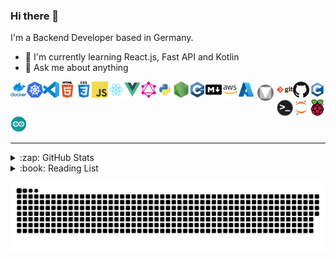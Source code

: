 ### Hi there 👋

I'm a Backend Developer based in Germany. 

- 🔭 I'm currently learning React.js, Fast API and Kotlin
- 💬 Ask me about anything

[<img align="left" alt="Docker" width="26px" src="https://raw.githubusercontent.com/github/explore/80688e429a7d4ef2fca1e82350fe8e3517d3494d/topics/docker/docker.png">](https://github.com/topics/docker)
[<img align="left" alt="kubernetes" width="26px" src="https://raw.githubusercontent.com/github/explore/80688e429a7d4ef2fca1e82350fe8e3517d3494d/topics/kubernetes/kubernetes.png" />]()
[<img align="left" alt="Visual Studio Code" width="26px" src="https://raw.githubusercontent.com/github/explore/80688e429a7d4ef2fca1e82350fe8e3517d3494d/topics/visual-studio-code/visual-studio-code.png" />]()
[<img align="left" alt="HTML5" width="26px" src="https://raw.githubusercontent.com/github/explore/80688e429a7d4ef2fca1e82350fe8e3517d3494d/topics/html/html.png" />]()
[<img align="left" alt="CSS3" width="26px" src="https://raw.githubusercontent.com/github/explore/80688e429a7d4ef2fca1e82350fe8e3517d3494d/topics/css/css.png" />]()
[<img align="left" alt="JavaScript" width="26px" src="https://raw.githubusercontent.com/github/explore/80688e429a7d4ef2fca1e82350fe8e3517d3494d/topics/javascript/javascript.png" />]()
[<img align="left" alt="React" width="26px" src="https://raw.githubusercontent.com/github/explore/80688e429a7d4ef2fca1e82350fe8e3517d3494d/topics/react/react.png" />]()
[<img align="left" alt="vue" width="26px" src="https://raw.githubusercontent.com/github/explore/e94815998e4e0713912fed477a1f346ec04c3da2/topics/vue/vue.png" />]()
[<img align="left" alt="GraphQL" width="26px" src="https://raw.githubusercontent.com/github/explore/80688e429a7d4ef2fca1e82350fe8e3517d3494d/topics/graphql/graphql.png" />]()
[<img align="left" alt="Python" width="26px" src="https://raw.githubusercontent.com/github/explore/e94815998e4e0713912fed477a1f346ec04c3da2/topics/python/python.png" />]()
[<img align="left" alt="Node.js" width="26px" src="https://raw.githubusercontent.com/github/explore/80688e429a7d4ef2fca1e82350fe8e3517d3494d/topics/nodejs/nodejs.png" />]()
[<img align="left" alt="C++" width="26px" src="https://raw.githubusercontent.com/github/explore/e94815998e4e0713912fed477a1f346ec04c3da2/topics/cpp/cpp.png" />]()
[<img alt="C" width="26px" src="https://raw.githubusercontent.com/github/explore/80688e429a7d4ef2fca1e82350fe8e3517d3494d/topics/c/c.png" />]()
[<img align="left" alt="Markdown" width="26px" src="https://raw.githubusercontent.com/github/explore/80688e429a7d4ef2fca1e82350fe8e3517d3494d/topics/markdown/markdown.png">](https://github.com/topics/markdown)
[<img align="left" alt="AWS" width="26px" src="https://raw.githubusercontent.com/github/explore/e94815998e4e0713912fed477a1f346ec04c3da2/topics/aws/aws.png" />]()
[<img align="left" alt="Azure" width="26px" src="https://raw.githubusercontent.com/github/explore/80688e429a7d4ef2fca1e82350fe8e3517d3494d/topics/azure/azure.png" />]()
[<img align="left" alt="MaterialUI" width="26px" style='padding:5px' src="https://raw.githubusercontent.com/github/explore/80688e429a7d4ef2fca1e82350fe8e3517d3494d/topics/material-design/material-design.png" />]()
[<img align="left" alt="Git" width="26px" src="https://raw.githubusercontent.com/github/explore/80688e429a7d4ef2fca1e82350fe8e3517d3494d/topics/git/git.png" />]()
[<img align="left" alt="GitHub" width="26px" src="https://raw.githubusercontent.com/github/explore/78df643247d429f6cc873026c0622819ad797942/topics/github/github.png" />]()
[<img align="left" alt="Terminal" width="26px" src="https://raw.githubusercontent.com/github/explore/80688e429a7d4ef2fca1e82350fe8e3517d3494d/topics/terminal/terminal.png" />]()
[<img align="left" alt="HTML5" width="26px" src="https://raw.githubusercontent.com/github/explore/80688e429a7d4ef2fca1e82350fe8e3517d3494d/topics/jupyter-notebook/jupyter-notebook.png" />]()
[<img align="left" alt="Raspberry Pi" width="26px" src="https://raw.githubusercontent.com/github/explore/80688e429a7d4ef2fca1e82350fe8e3517d3494d/topics/raspberry-pi/raspberry-pi.png">]()
[<img alt="Arduino" width="26px" src="https://raw.githubusercontent.com/github/explore/80688e429a7d4ef2fca1e82350fe8e3517d3494d/topics/arduino/arduino.png" />]()

---

<details>
  <summary>:zap: GitHub Stats</summary>

  <img align="left" alt="SenorAmarillo's GitHub Stats" src="https://github-readme-stats.vercel.app/api?username=senoramarillo&show_icons=true" />

</details>
<details>
  <summary>:book: Reading List</summary>

[<img align="left" alt="SenorAmarillo's GitHub Stats" src="https://covers.openlibrary.org/b/id/87586-S.jpg" />](http://openlibrary.org/olid/OL3407465M)

[<img align="left" alt="SenorAmarillo's GitHub Stats" src="https://covers.openlibrary.org/b/olid/OL29849756M-S.jpg" />](http://openlibrary.org/olid/OL29849756M)

[<img align="left" alt="SenorAmarillo's GitHub Stats" src="https://covers.openlibrary.org/b/olid/OL24982481M-S.jpg" />](http://openlibrary.org/olid/OL24982481M)

[<img align="left" alt="SenorAmarillo's GitHub Stats" src="https://covers.openlibrary.org/b/olid/OL27012664M-S.jpg" />](http://openlibrary.org/olid/OL27012664M)

[<img align="left" alt="SenorAmarillo's GitHub Stats" src="https://covers.openlibrary.org/b/olid/OL26222911M-S.jpg" />](http://openlibrary.org/olid/OL26222911M)

[<img align="left" alt="SenorAmarillo's GitHub Stats" src="https://covers.openlibrary.org/b/olid/OL26833682M-S.jpg" />](http://openlibrary.org/olid/OL26833682M)

[<img align="left" alt="SenorAmarillo's GitHub Stats" src="https://covers.openlibrary.org/b/olid/OL28185034M-S.jpg" />](http://openlibrary.org/olid/OL28185034M)

[<img align="left" alt="SenorAmarillo's GitHub Stats" src="https://covers.openlibrary.org/b/olid/OL25613003M-S.jpg" />](http://openlibrary.org/olid/OL25613003M)

[<img align="left" alt="SenorAmarillo's GitHub Stats" src="https://covers.openlibrary.org/b/olid/OL25931127M-S.jpg" />](http://openlibrary.org/olid/OL25931127M)

[<img align="left" alt="SenorAmarillo's GitHub Stats" src="https://covers.openlibrary.org/b/olid/OL26673217M-S.jpg" />](http://openlibrary.org/olid/OL26673217M)

[<img align="left" alt="SenorAmarillo's GitHub Stats" src="https://covers.openlibrary.org/b/olid/OL17703091M-S.jpg" />](http://openlibrary.org/olid/OL17703091M)
</details>

<!--
**senoramarillo/senoramarillo** is a ✨ _special_ ✨ repository because its `README.md` (this file) appears on your GitHub profile.

Here are some ideas to get you started:

- 🔭 I’m currently working on ...
- 🌱 I’m currently learning ...
- 👯 I’m looking to collaborate on ...
- 🤔 I’m looking for help with ...
- 💬 Ask me about ...
- 📫 How to reach me: ...
- 😄 Pronouns: ...
- ⚡ Fun fact: ...
-->

![Snake animation](https://github.com/senoramarillo/senoramarillo/blob/output/github-contribution-grid-snake.svg)
